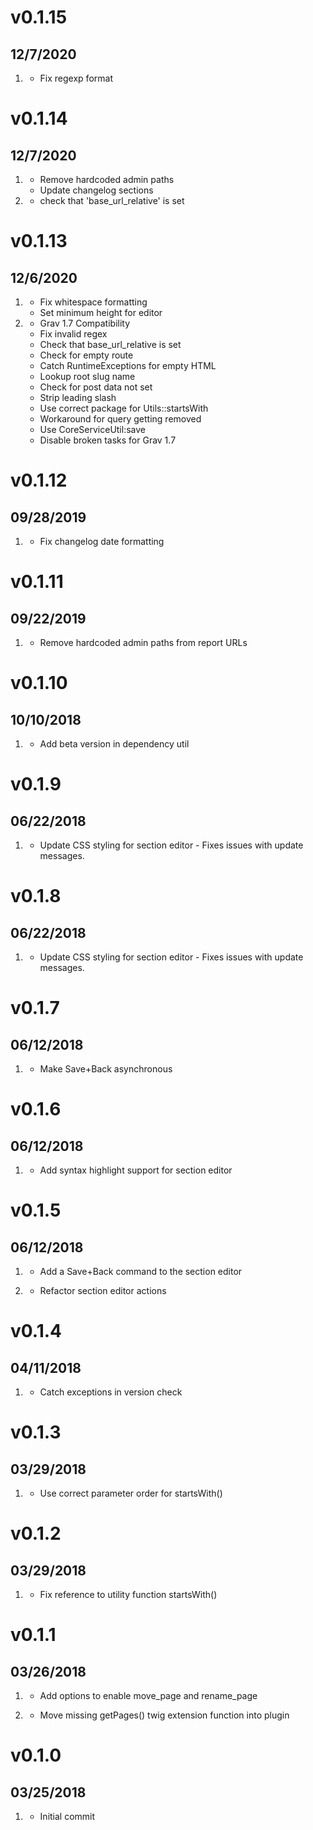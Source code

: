 # v0.1.15
## 12/7/2020

1. [](#bugfix)      
    * Fix regexp format
   
# v0.1.14
## 12/7/2020

1. [](#improved)
    * Remove hardcoded admin paths
    * Update changelog sections
2. [](#bugfix)      
    * check that 'base_url_relative' is set
   
# v0.1.13
## 12/6/2020

1. [](#improved)
    * Fix whitespace formatting
    * Set minimum height for editor
1. [](#bugfix)
    * Grav 1.7 Compatibility
    * Fix invalid regex
    * Check that base_url_relative is set
    * Check for empty route
    * Catch RuntimeExceptions for empty HTML
    * Lookup root slug name
    * Check for post data not set
    * Strip leading slash
    * Use correct package for Utils::startsWith
    * Workaround for query getting removed
    * Use CoreServiceUtil:save
    * Disable broken tasks for Grav 1.7
   
# v0.1.12
## 09/28/2019

1. [](#bugfix)
    * Fix changelog date formatting
    
# v0.1.11
## 09/22/2019

1. [](#bugfix)
    * Remove hardcoded admin paths from report URLs
    
# v0.1.10
## 10/10/2018

1. [](#bugfix)
    * Add beta version in dependency util
    
# v0.1.9
## 06/22/2018

1. [](#bugfix)
    * Update CSS styling for section editor - Fixes issues with update messages.

# v0.1.8
## 06/22/2018

1. [](#bugfix)
    * Update CSS styling for section editor - Fixes issues with update messages.

# v0.1.7
## 06/12/2018

1. [](#bugfix)
    * Make Save+Back asynchronous

# v0.1.6
## 06/12/2018

1. [](#new)
    * Add syntax highlight support for section editor
    
# v0.1.5
## 06/12/2018

1. [](#feature)
    * Add a Save+Back command to the section editor
    
2. [](#task)
    * Refactor section editor actions

# v0.1.4
## 04/11/2018

1. [](#bugfix)
    * Catch exceptions in version check 

# v0.1.3
## 03/29/2018

1. [](#bugfix)
    * Use correct parameter order for startsWith()

# v0.1.2
## 03/29/2018

1. [](#bugfix)
    * Fix reference to utility function startsWith()
    
# v0.1.1
## 03/26/2018

1. [](#new)
    * Add options to enable move_page and rename_page
    
2. [](#bugfix)
    * Move missing getPages() twig extension function into plugin    
    
# v0.1.0
## 03/25/2018

1. [](#new)
    * Initial commit
